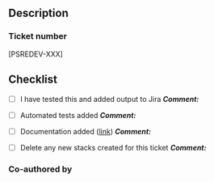 ## Description

### Ticket number
[PSREDEV-XXX]

## Checklist
- [ ] I have tested this and added output to Jira
**_Comment:_**

- [ ] Automated tests added
**_Comment:_**

- [ ] Documentation added ([link]())
**_Comment:_**

- [ ] Delete any new stacks created for this ticket
**_Comment:_**

### Co-authored by
